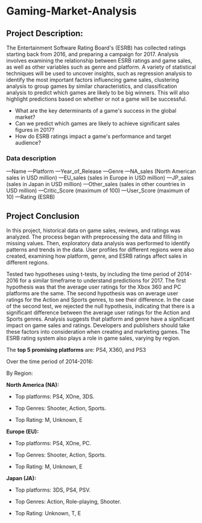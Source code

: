 # Gaming-Market-Analysis

## Project Description:

The Entertainment Software Rating Board's (ESRB) has collected ratings starting back from 2016, and preparing a campaign for 2017. Analysis involves examining the relationship between ESRB ratings and game sales, as well as other variables such as genre and platform. A variety of statistical techniques will be used to uncover insights, such as regression analysis to identify the most important factors influencing game sales, clustering analysis to group games by similar characteristics, and classification analysis to predict which games are likely to be big winners. This will also highlight predictions based on whether or not a game will be successful. 

- What are the key determinants of a game's success in the global market?
- Can we predict which games are likely to achieve significant sales figures in 2017?
- How do ESRB ratings impact a game's performance and target audience?

### Data description
—Name 
—Platform 
—Year_of_Release 
—Genre 
—NA_sales (North American sales in USD million) 
—EU_sales (sales in Europe in USD million) 
—JP_sales (sales in Japan in USD million) 
—Other_sales (sales in other countries in USD million) 
—Critic_Score (maximum of 100) 
—User_Score (maximum of 10) 
—Rating (ESRB)

## Project Conclusion

In this project, historical data on game sales, reviews, and ratings was analyzed. The process began with preprocessing the data and filling in missing values. Then, exploratory data analysis was performed to identify patterns and trends in the data. User profiles for different regions were also created, examining how platform, genre, and ESRB ratings affect sales in different regions.

Tested two hypotheses using t-tests, by including the time period of 2014-2016 for a similar timeframe to understand predictions for 2017. The first hypothesis was that the average user ratings for the Xbox 360 and PC platforms are the same. The second hypothesis was on average user ratings for the Action and Sports genres, to see their difference.  In the case of the second test, we rejected the null hypothesis, indicating that there is a significant difference between the average user ratings for the Action and Sports genres. Analysis suggests that platform and genre have a significant impact on game sales and ratings. Developers and publishers should take these factors into consideration when creating and marketing games. The ESRB rating system also plays a role in game sales, varying by region. 

The **top 5 promising platforms** are: PS4, X360, and PS3

Over the time period of 2014-2016:

By Region:

**North America (NA):**

- Top platforms: PS4, XOne, 3DS.

- Top Genres: Shooter, Action, Sports.

- Top Rating: M, Unknown, E

**Europe (EU):**

- Top platforms: PS4, XOne, PC.

- Top Genres: Shooter, Action, Sports.

- Top Rating: M, Unknown, E

**Japan (JA):**

- Top platforms: 3DS, PS4, PSV.

- Top Genres: Action, Role-playing, Shooter.

- Top Rating: Unknown, T, E

